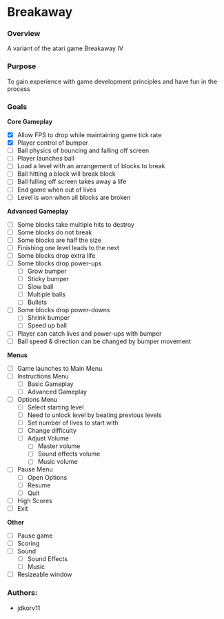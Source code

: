 # Breakaway
### Overview
A variant of the atari game Breakaway IV
### Purpose
To gain experience with game development principles and have fun in the process
### Goals
**Core Gameplay**
  - [x] Allow FPS to drop while maintaining game tick rate
  - [x] Player control of bumper
  - [ ] Ball physics of bouncing and falling off screen
  - [ ] Player launches ball 
  - [ ] Load a level with an arrangement of blocks to break
  - [ ] Ball hitting a block will break block
  - [ ] Ball falling off screen takes away a life
  - [ ] End game when out of lives
  - [ ] Level is won when all blocks are broken

**Advanced Gameplay**
- [ ] Some blocks take multiple hits to destroy
- [ ] Some blocks do not break
- [ ] Some blocks are half the size
- [ ] Finishing one level leads to the next
- [ ] Some blocks drop extra life
- [ ] Some blocks drop power-ups
  - [ ] Grow bumper
  - [ ] Sticky bumper
  - [ ] Slow ball
  - [ ] Multiple balls
  - [ ] Bullets
- [ ] Some blocks drop power-downs
  - [ ] Shrink bumper
  - [ ] Speed up ball
- [ ] Player can catch lives and power-ups with bumper
- [ ] Ball speed & direction can be changed by bumper movement 

**Menus**
- [ ] Game launches to Main Menu
- [ ] Instructions Menu
  - [ ] Basic Gameplay
  - [ ] Advanced Gameplay
- [ ] Options Menu
  - [ ] Select starting level
  - [ ] Need to unlock level by beating previous levels
  - [ ] Set number of lives to start with
  - [ ] Change difficulty
  - [ ] Adjust Volume 
    - [ ] Master volume
    - [ ] Sound effects volume
    - [ ] Music volume
- [ ] Pause Menu
  - [ ] Open Options
  - [ ] Resume
  - [ ] Quit
- [ ] High Scores
- [ ] Exit

**Other**
- [ ] Pause game
- [ ] Scoring
- [ ] Sound
  - [ ] Sound Effects
  - [ ] Music
- [ ] Resizeable window

### Authors:
- jdkorv11
